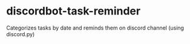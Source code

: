 # discordbot-task-reminder
Categorizes tasks by date and reminds them on discord channel (using discord.py)
